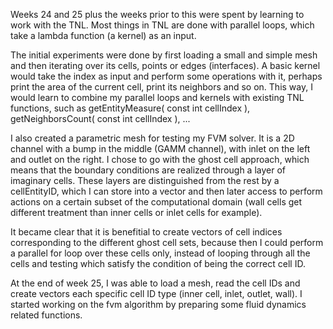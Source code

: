 Weeks 24 and 25 plus the weeks prior to this were spent by learning to work with the TNL. Most things in TNL are done with parallel loops, which take a lambda function (a kernel) as an input. 

The initial experiments were done by first loading a small and simple mesh and then iterating over its cells, points or edges (interfaces). A basic kernel would take the index as input and perform some operations with it, perhaps print the area of the current cell, print its neighbors and so on. This way, I would learn to combine my parallel loops and kernels with existing TNL functions, such as getEntityMeasure( const int cellIndex ), getNeighborsCount( const int cellIndex ), ...

I also created a parametric mesh for testing my FVM solver. It is a 2D channel with a bump in the middle (GAMM channel), with inlet on the left and outlet on the right. I chose to go with the ghost cell approach, which means that the boundary conditions are realized through a layer of imaginary cells. These layers are distinguished from the rest by a cellEntityID, which I can store into a vector and then later access to perform actions on a certain subset of the computational domain (wall cells get different treatment than inner cells or inlet cells for example). 

It became clear that it is benefitial to create vectors of cell indices corresponding to the different ghost cell sets, because then I could perform a parallel for loop over these cells only, instead of looping through all the cells and testing which satisfy the condition of being the correct cell ID. 

At the end of week 25, I was able to load a mesh, read the cell IDs and create vectors each specific cell ID type (inner cell, inlet, outlet, wall). I started working on the fvm algorithm by preparing some fluid dynamics related functions. 
